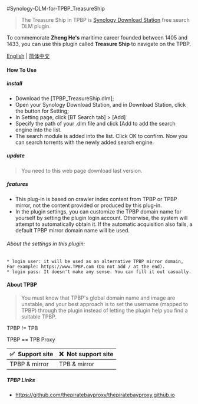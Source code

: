 #Synology-DLM-for-TPBP_TreasureShip

> The Treasure Ship in TPBP is [Synology Download Station](https://www.synology.com/en-global/dsm/packages/DownloadStation) free search DLM plugin.

To commemorate <b>Zheng He's</b> maritime career founded between 1405 and 1433, you can use this plugin called <b>Treasure Ship</b> to navigate on the TPBP.


[English](README.cn.md) | [简体中文](README.cn.md)


#### How To Use

##### install

* Download the [TPBP_TreasureShip.dlm];
* Open your Synology Download Station, and in Download Station, click the button for Setting;
* In Setting page, click [BT Search tab] > [Add]
* Specify the path of your .dlm file and click [Add to add the search engine into the list.
* The search module is added into the list. Click OK to confirm. Now you can search torrents with the
  newly added search engine.
  
##### update

> You need to this web page download last version.


##### features

+ This plug-in is based on crawler index content from TPBP or TPBP mirror, not the content provided or produced by this plug-in.
+ In the plugin settings, you can customize the TPBP domain name for yourself by setting the plugin login account. Otherwise, the system will attempt to automatically obtain it. If the automatic acquisition also fails, a default TPBP mirror domain name will be used.

###### About the settings in this plugin:

    * login user: it will be used as an alternative TPBP mirror domain, For example: https://www.TPBP.com (Do not add / at the end).
    * login pass: It doesn't make any sense. You can fill it out casually.


#### About TPBP

> You must know that TPBP's global domain name and image are unstable, and your best approach is to set the username (mapped to TPBP) through the plugin instead of letting the plugin help you find a suitable TPBP.

TPBP != TPB

TPBP == TPB Proxy

<table>
<thead>
    <tr>
      <th>✅&nbsp; Support site</th> <th>❌&nbsp; Not support site</th>
    </tr>
</thead> 
<tbody>
    <tr>
      <td>TPBP & mirror</td>
      <td>TPB & mirror</td>
    </tr>
</tbody>
</table>


##### TPBP Links

 * https://github.com/thepiratebayproxy/thepiratebayproxy.github.io